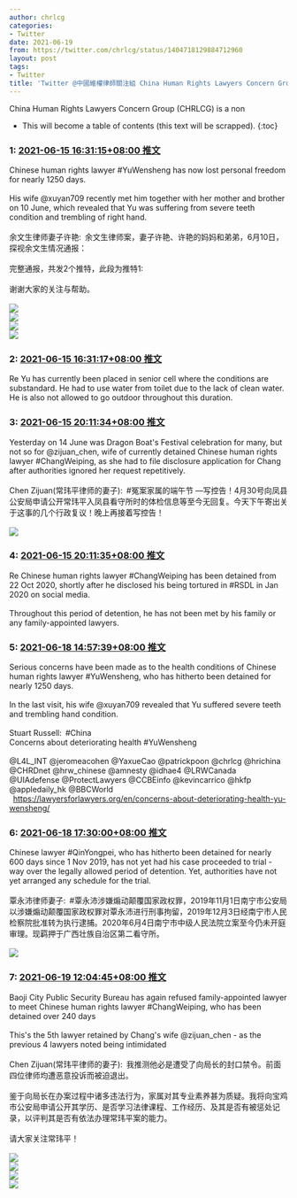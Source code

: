 ```yaml
---
author: chrlcg
categories:
- Twitter
date: 2021-06-19
from: https://twitter.com/chrlcg/status/1404718129884712960
layout: post
tags:
- Twitter
title: 'Twitter @中國維權律師關注組 China Human Rights Lawyers Concern Group: 2021-06-14~2021-06-20'
---
```


China Human Rights Lawyers Concern Group (CHRLCG) is a non

* This will become a table of contents (this text will be scrapped).
{:toc}

### 1: [2021-06-15 16:31:15+08:00 推文](https://twitter.com/chrlcg/status/1404718129884712960)

Chinese human rights lawyer #YuWensheng has now lost personal freedom for nearly 1250 days. <br><br>His wife @xuyan709 recently met him together with her mother and brother on 10 June, which revealed that Yu was suffering from severe teeth condition and trembling of right hand.<br><br>余文生律师妻子许艳: 余文生律师案，妻子许艳、许艳的妈妈和弟弟，6月10日，探视余文生情况通报：<br><br>完整通报，共发2个推特，此段为推特1:<br><br>谢谢大家的关注与帮助。<br><br><img style src="https://pbs.twimg.com/media/E3pwvVwVgAI09AT?format=jpg&name=orig" referrerpolicy="no-referrer"><br><img style src="https://pbs.twimg.com/media/E3pwvVxUYAYM-s2?format=jpg&name=orig" referrerpolicy="no-referrer"><br><img style src="https://pbs.twimg.com/media/E3pwvVyVgAM_PvC?format=jpg&name=orig" referrerpolicy="no-referrer"><br><img style src="https://pbs.twimg.com/media/E3pwvVyVEAMGEyp?format=jpg&name=orig" referrerpolicy="no-referrer">

### 2: [2021-06-15 16:31:17+08:00 推文](https://twitter.com/chrlcg/status/1404718138160082952)

Re Yu has currently been placed in senior cell where the conditions are substandard. He had to use water from toilet due to the lack of clean water. He is also not allowed to go outdoor throughout this duration.

### 3: [2021-06-15 20:11:34+08:00 推文](https://twitter.com/chrlcg/status/1404773576452952064)

Yesterday on 14 June was Dragon Boat's Festival celebration for many, but not so for @zijuan_chen, wife of currently detained Chinese human rights lawyer #ChangWeiping, as she had to file disclosure application for Chang after authorities ignored her request repetitively.<br><br>Chen Zijuan(常玮平律师的妻子): #冤案家属的端午节 —写控告！4月30号向凤县公安局申请公开常玮平入凤县看守所时的体检信息等至今无回复。今天下午寄出关于这事的几个行政复议！晚上再接着写控告！<br><br><img style src="https://pbs.twimg.com/media/E31hRwjVEAEwexT?format=jpg&name=orig" referrerpolicy="no-referrer">

### 4: [2021-06-15 20:11:35+08:00 推文](https://twitter.com/chrlcg/status/1404773581620350979)

Re Chinese human rights lawyer #ChangWeiping has been detained from 22 Oct 2020, shortly after he disclosed his being tortured in #RSDL in Jan 2020 on social media. <br><br>Throughout this period of detention, he has not been met by his family or any family-appointed lawyers.

### 5: [2021-06-18 14:57:39+08:00 推文](https://twitter.com/chrlcg/status/1405781738530304001)

Serious concerns have been made as to the health conditions of Chinese human rights lawyer #YuWensheng, who has hitherto been detained for nearly 1250 days. <br><br>In the last visit, his wife @xuyan709 revealed that Yu suffered severe teeth and trembling hand condition.<br><br>Stuart Russell: #China <br>Concerns about deteriorating health #YuWensheng<br><br>@L4L_INT @jeromeacohen @YaxueCao @patrickpoon @chrlcg @hrichina @CHRDnet @hrw_chinese @amnesty @idhae4 @LRWCanada @UIAdefense @ProtectLawyers @CCBEinfo @kevincarrico @hkfp @appledaily_hk @BBCWorld<br> <a href="https://lawyersforlawyers.org/en/concerns-about-deteriorating-health-yu-wensheng/" target="_blank" rel="noopener noreferrer">https://lawyersforlawyers.org/en/concerns-about-deteriorating-health-yu-wensheng/</a>

### 6: [2021-06-18 17:30:00+08:00 推文](https://twitter.com/chrlcg/status/1405820080882130945)

Chinese lawyer #QinYongpei, who has hitherto been detained for nearly 600 days since 1 Nov 2019, has not yet had his case proceeded to trial - way over the legally allowed period of detention. Yet, authorities have not yet arranged any schedule for the trial.<br><br>覃永沛律师妻子: #覃永沛涉嫌煽动颠覆国家政权罪，2019年11月1日南宁市公安局以涉嫌煽动颠覆国家政权罪对覃永沛进行刑事拘留，2019年12月3日经南宁市人民检察院批准转为执行逮捕。2020年6月4日南宁市中级人民法院立案至今仍未开庭审理。现羁押于广西壮族自治区第二看守所。<br><br><img style src="https://pbs.twimg.com/media/E31GeRzVgAMV01V?format=jpg&name=orig" referrerpolicy="no-referrer">

### 7: [2021-06-19 12:04:45+08:00 推文](https://twitter.com/chrlcg/status/1406100614480678912)

Baoji City Public Security Bureau has again refused family-appointed lawyer to meet Chinese human rights lawyer #ChangWeiping, who has been detained over 240 days<br><br>This's the 5th lawyer retained by Chang's wife @zijuan_chen - as the previous 4 lawyers noted being intimidated<br><br>Chen Zijuan(常玮平律师的妻子): 我推测他必是遭受了向局长的封口禁令。前面四位律师均遭恶意投诉而被迫退出。<br><br>鉴于向局长在办案过程中诸多违法行为，家属对其专业素养甚为质疑。我将向宝鸡市公安局申请公开其学历、是否学习法律课程、工作经历、及其是否有被惩处记录，以评判其是否有依法办理常玮平案的能力。<br><br>请大家关注常玮平！<br><br><img style src="https://pbs.twimg.com/media/E4FzCEqVgBAdYlz?format=jpg&name=orig" referrerpolicy="no-referrer"><br><img style src="https://pbs.twimg.com/media/E4FzCEvUUAIc5dD?format=jpg&name=orig" referrerpolicy="no-referrer"><br><img style src="https://pbs.twimg.com/media/E4FzCIqVEAI7iYf?format=jpg&name=orig" referrerpolicy="no-referrer"><br><img style src="https://pbs.twimg.com/media/E4FzCJKVEAgsQTI?format=jpg&name=orig" referrerpolicy="no-referrer">

